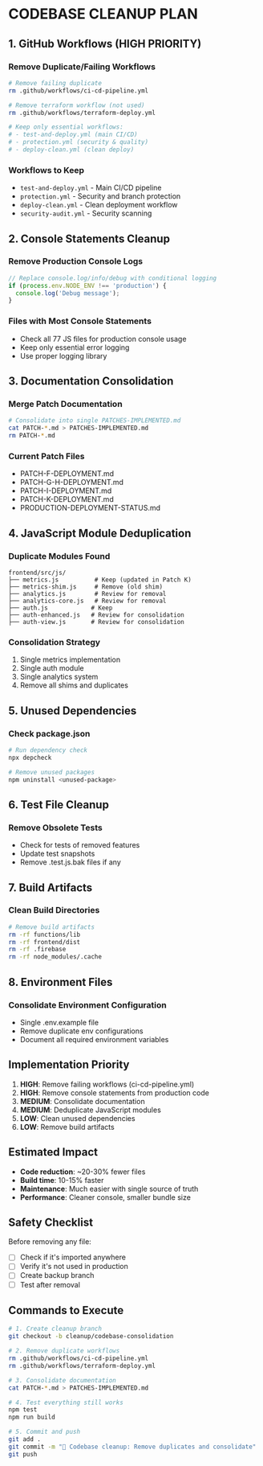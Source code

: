 # CODEBASE CLEANUP PLAN

## 1. GitHub Workflows (HIGH PRIORITY)

### Remove Duplicate/Failing Workflows
```bash
# Remove failing duplicate
rm .github/workflows/ci-cd-pipeline.yml

# Remove terraform workflow (not used)
rm .github/workflows/terraform-deploy.yml  

# Keep only essential workflows:
# - test-and-deploy.yml (main CI/CD)
# - protection.yml (security & quality)
# - deploy-clean.yml (clean deploy)
```

### Workflows to Keep
- `test-and-deploy.yml` - Main CI/CD pipeline
- `protection.yml` - Security and branch protection
- `deploy-clean.yml` - Clean deployment workflow
- `security-audit.yml` - Security scanning

## 2. Console Statements Cleanup

### Remove Production Console Logs
```javascript
// Replace console.log/info/debug with conditional logging
if (process.env.NODE_ENV !== 'production') {
  console.log('Debug message');
}
```

### Files with Most Console Statements
- Check all 77 JS files for production console usage
- Keep only essential error logging
- Use proper logging library

## 3. Documentation Consolidation

### Merge Patch Documentation
```bash
# Consolidate into single PATCHES-IMPLEMENTED.md
cat PATCH-*.md > PATCHES-IMPLEMENTED.md
rm PATCH-*.md
```

### Current Patch Files
- PATCH-F-DEPLOYMENT.md
- PATCH-G-H-DEPLOYMENT.md  
- PATCH-I-DEPLOYMENT.md
- PATCH-K-DEPLOYMENT.md
- PRODUCTION-DEPLOYMENT-STATUS.md

## 4. JavaScript Module Deduplication

### Duplicate Modules Found
```
frontend/src/js/
├── metrics.js          # Keep (updated in Patch K)
├── metrics-shim.js     # Remove (old shim)
├── analytics.js        # Review for removal
├── analytics-core.js   # Review for removal
├── auth.js            # Keep
├── auth-enhanced.js   # Review for consolidation
├── auth-view.js       # Review for consolidation
```

### Consolidation Strategy
1. Single metrics implementation
2. Single auth module
3. Single analytics system
4. Remove all shims and duplicates

## 5. Unused Dependencies

### Check package.json
```bash
# Run dependency check
npx depcheck

# Remove unused packages
npm uninstall <unused-package>
```

## 6. Test File Cleanup

### Remove Obsolete Tests
- Check for tests of removed features
- Update test snapshots
- Remove .test.js.bak files if any

## 7. Build Artifacts

### Clean Build Directories
```bash
# Remove build artifacts
rm -rf functions/lib
rm -rf frontend/dist
rm -rf .firebase
rm -rf node_modules/.cache
```

## 8. Environment Files

### Consolidate Environment Configuration
- Single .env.example file
- Remove duplicate env configurations
- Document all required environment variables

## Implementation Priority

1. **HIGH**: Remove failing workflows (ci-cd-pipeline.yml)
2. **HIGH**: Remove console statements from production code
3. **MEDIUM**: Consolidate documentation
4. **MEDIUM**: Deduplicate JavaScript modules
5. **LOW**: Clean unused dependencies
6. **LOW**: Remove build artifacts

## Estimated Impact

- **Code reduction**: ~20-30% fewer files
- **Build time**: 10-15% faster
- **Maintenance**: Much easier with single source of truth
- **Performance**: Cleaner console, smaller bundle size

## Safety Checklist

Before removing any file:
- [ ] Check if it's imported anywhere
- [ ] Verify it's not used in production
- [ ] Create backup branch
- [ ] Test after removal

## Commands to Execute

```bash
# 1. Create cleanup branch
git checkout -b cleanup/codebase-consolidation

# 2. Remove duplicate workflows
rm .github/workflows/ci-cd-pipeline.yml
rm .github/workflows/terraform-deploy.yml

# 3. Consolidate documentation
cat PATCH-*.md > PATCHES-IMPLEMENTED.md

# 4. Test everything still works
npm test
npm run build

# 5. Commit and push
git add .
git commit -m "🧹 Codebase cleanup: Remove duplicates and consolidate"
git push
```